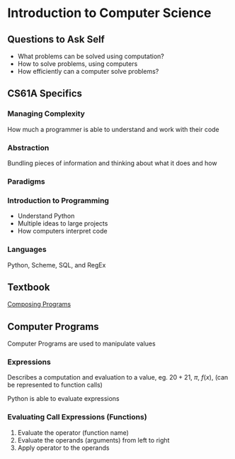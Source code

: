 # Introduction to Computer Science

## Questions to Ask Self

- What problems can be solved using computation?
- How to solve problems, using computers
- How efficiently can a computer solve problems?

## CS61A Specifics

### Managing Complexity

How much a programmer is able to understand and work with their code

### Abstraction

Bundling pieces of information and thinking about what it does and how

### Paradigms

### Introduction to Programming

- Understand Python
- Multiple ideas to large projects
- How computers interpret code

### Languages

Python, Scheme, SQL, and RegEx

## Textbook

[Composing Programs](https://composingprograms.com)

## Computer Programs

Computer Programs are used to manipulate values

### Expressions

Describes a computation and evaluation to a value, eg. $20 + 21$, $\pi$, $f(x)$, (can be represented to function calls)

Python is able to evaluate expressions

### Evaluating Call Expressions (Functions)

1. Evaluate the operator (function name)
2. Evaluate the operands (arguments) from left to right
3. Apply operator to the operands